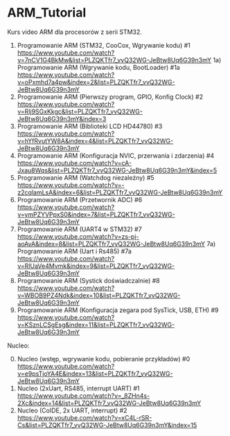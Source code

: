 # ARM_Tutorial
Kurs video ARM dla procesorów z serii STM32.
1) Programowanie ARM (STM32, CooCox, Wgrywanie kodu) #1
  https://www.youtube.com/watch?v=7nCV1G4BkMw&list=PLZQKTfr7_vvQ32WG-JeBtw8Uq6G39n3mY
  1a)  Programowanie ARM (Wgrywanie kodu, BootLoader) #1a
  https://www.youtube.com/watch?v=oPxmhd7a4pw&index=2&list=PLZQKTfr7_vvQ32WG-JeBtw8Uq6G39n3mY
2) Programowanie ARM (Pierwszy program, GPIO, Konfig Clock) #2
  https://www.youtube.com/watch?v=Rlj9SGxKkgc&list=PLZQKTfr7_vvQ32WG-JeBtw8Uq6G39n3mY&index=3
3) Programowanie ARM (Biblioteki LCD HD44780) #3
  https://www.youtube.com/watch?v=hYfRvutYW8A&index=4&list=PLZQKTfr7_vvQ32WG-JeBtw8Uq6G39n3mY
4) Programowanie ARM (Konfiguracja NVIC, przerwania i zdarzenia) #4
  https://www.youtube.com/watch?v=cA-Jxau8Wqs&list=PLZQKTfr7_vvQ32WG-JeBtw8Uq6G39n3mY&index=5
5) Programowanie ARM (Watchdog niezależny) #5
  https://www.youtube.com/watch?v=-z2cqlamLsA&index=6&list=PLZQKTfr7_vvQ32WG-JeBtw8Uq6G39n3mY
6) Programowanie ARM (Przetwornik ADC) #6
  https://www.youtube.com/watch?v=ymPZYVPpxS0&index=7&list=PLZQKTfr7_vvQ32WG-JeBtw8Uq6G39n3mY
7) Programowanie ARM (UART4 w STM32) #7
  https://www.youtube.com/watch?v=zs-pj-aoAvA&index=8&list=PLZQKTfr7_vvQ32WG-JeBtw8Uq6G39n3mY
  7a) Programowanie ARM (Uart i Rs485) #7a
  https://www.youtube.com/watch?v=RlUaVe4Mvmk&index=9&list=PLZQKTfr7_vvQ32WG-JeBtw8Uq6G39n3mY
8) Programowanie ARM (Systick doświadczalnie) #8
  https://www.youtube.com/watch?v=WBOB9PZ4Ndk&index=10&list=PLZQKTfr7_vvQ32WG-JeBtw8Uq6G39n3mY
9) Programowanie ARM (Konfiguracja zegara pod SysTick, USB, ETH) #9
  https://www.youtube.com/watch?v=KSznLCSgEsg&index=11&list=PLZQKTfr7_vvQ32WG-JeBtw8Uq6G39n3mY

Nucleo:

0) Nucleo (wstęp, wgrywanie kodu, pobieranie przykładów) #0
  https://www.youtube.com/watch?v=e9psTjoYA4E&index=13&list=PLZQKTfr7_vvQ32WG-JeBtw8Uq6G39n3mY
1) Nucleo (2xUart, RS485, interrupt UART) #1
  https://www.youtube.com/watch?v=_8ZHn4s-2Xc&index=14&list=PLZQKTfr7_vvQ32WG-JeBtw8Uq6G39n3mY
2) Nucleo (CoIDE, 2x UART, interrupt) #2
  https://www.youtube.com/watch?v=xC4L-rSR-Cs&list=PLZQKTfr7_vvQ32WG-JeBtw8Uq6G39n3mY&index=15
